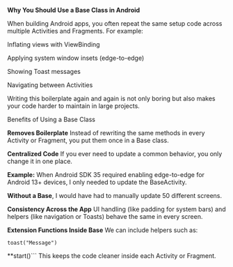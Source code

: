 **Why You Should Use a Base Class in Android**

When building Android apps, you often repeat the same setup code across multiple Activities and Fragments. For example:

Inflating views with ViewBinding

Applying system window insets (edge-to-edge)

Showing Toast messages

Navigating between Activities

Writing this boilerplate again and again is not only boring but also makes your code harder to maintain in large projects.

Benefits of Using a Base Class

**Removes Boilerplate**
Instead of rewriting the same methods in every Activity or Fragment, you put them once in a Base class.

**Centralized Code**
If you ever need to update a common behavior, you only change it in one place.

**Example:** When Android SDK 35 required enabling edge-to-edge for Android 13+ devices, I only needed to update the BaseActivity.

**Without a Base**, I would have had to manually update 50 different screens.

**Consistency Across the App**
UI handling (like padding for system bars) and helpers (like navigation or Toasts) behave the same in every screen.

**Extension Functions Inside Base**
We can include helpers such as:

```toast("Message")```

**start<SecondActivity>()```
This keeps the code cleaner inside each Activity or Fragment.
